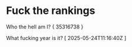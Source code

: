 # Fuck the rankings

Who the hell am I?
{ 35316738 }

What fucking year is it?
[ 2025-05-24T11:16:40Z ]
